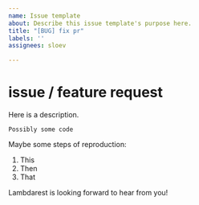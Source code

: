 ```yaml
---
name: Issue template
about: Describe this issue template's purpose here.
title: "[BUG] fix pr"
labels: ''
assignees: sloev

---
```


# issue / feature request 

Here is a description.

```
Possibly some code
```

Maybe some steps of reproduction:

1. This
2. Then
3. That

Lambdarest is looking forward to hear from you!
